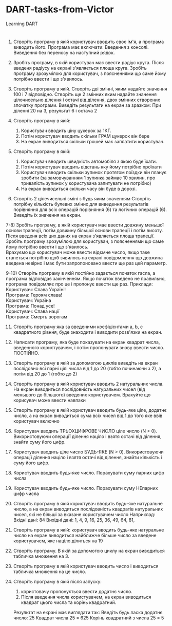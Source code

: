 # DART-tasks-from-Victor
Learning DART
#
1)	Створіть програму в якій користувач вводить своє ім'я, а програма виводить його.
	Програма має включати:
	Введення з консолі.
	Виведення без переносу на наступний рядок.


2)	Зробіть програму, в якій користувач має ввести радіус круга. Після введеня радіусу на екрані з'являється площа круга.
	Зробіть програму зрозумілою для користувач, з поясненнями що саме йому потрібно ввести і що з'явилось. 


3)	Створіть програму в якій.
	Створіть дві змінні, яким надайте значення 100 і 7 відповідно.
	Створіть ще 2 змінних яким надайте значення цілочисельно ділення і остачі від ділення, двох змінних створених зпочатку програми.
	Виведіть результати на екран за зразком: 
	При діленні 20 на 3, результат 6 і остача 2


4)	Створіть програму в якій:
	1. Користувач вводить ціну цукерок за 1КГ.
	2. Потім користувач вводить скільки ГРАМ цукерок він бере
	3. На екран виводиться скільки грошей має заплатити користувач.


5)	Створіть програму в якій:
	1. Користувач вводить швидкість автомобіля з  якою буде їхати.
	2. Потім користувач вводить відстань яку йому потрібно проїхати
	3. Користувач вводить скільки зупинок протягом поїздки він планує зробити (за замовчуванням 1 зупинка займає 10 хвилин, про тривалість зупинок у користувача запитувати не потрібно)
	4. На екран виводиться скільки часу він буде в дорозі.


6)	Створіть 2 цілечисельні зміні з будь яким значенням
	Створіть потрібну кількість булевих зміних для виведення результатів порівняння для всіх операцій порівняння (6)
	 та логічних операцій (6).
	Виведіть їх значення на екран.
      
7-8) Зробіть програму, в якій користувач має ввести довжину меньшої основи трапеції, потім довжину більшої основи трапеції і потім висоту. Після введеня всіх цих даних на екран з'являється площа трапеції.    
  Зробіть програму зрозумілою для користувач, з поясненнями що саме йому потрібно ввести і що з'явилось.	 
  Врахуємо що користувач може ввести відємне число, якщо таке станеться потрібно щоб зявилось на екрані повідомлення що довжина введена невірно і має бути запропоновано ввести ще раз цей параметр.


9-10)	Створіть програму в якій постійно задається початок гасла, а програма відповідає закінченням. Якщо початок введено не правильно, програма 		повідомляє про це і пропонує ввести ще раз.
	Приклади:    
	Користувач: Слава Україні!    
	Програма: Героям слава!    
	Користувач: Україна    
	Програма: Понад усе!    
	Користувач: Слава нації    
	Програма: Смерть ворогам    

11) Створіть програму яка за введеними коефіцієнтами a, b, c квадратного рівння, буде знаходити і виводити розв'язки на екран.

12) Написати програму, яка буде показувати на екран квадрат числа, введенного користувачем, і потім пропонувати знову ввести число. ПОСТІЙНО.


13) Створіть програму в якій за допомогою циклів виведіть на екран послідовно всі парні цілі числа від 1 до 20 (тобто починаючи з 2), а потім від 20 до 1 (тобто до 2)

14) Створіть програму в якій користувач вводить 2 натуральних числа. На екран виводиться послідовність натуральних чисел (від меньшого до більшого) введених користувачем. Врахуйте що корисувач може ввести навпаки

15) Створіть програму в якій користувач вводить будь-яке ціле, додатнє число, а на екран виводиться сума всіх чисел від 1 до того яке ввів користувач включно

16) Користувач вводить ТРЬОХЦИФРОВЕ ЧИСЛО ціле число (N > 0). Використовуючи операції ділення націло і взятя остачі від ділення, знайти суму його цифр.

17) Користувач вводить ціле число БУДЬ-ЯКЕ (N > 0). Використовуючи операції ділення націло і взятя остачі від ділення, знайти кількість і суму його цифр.

18)	Користувач вводить будь-яке число. Порахувати суму парних цифр числа
19)	Користувач вводить будь-яке число. Порахувати суму НЕпарних цифр числа

20)	Створіть програму в якій користувач вводить будь-яке натуральне число, а на екран виводиться послідовність квадратів натуральних чисел, які не більші за вказане користувачем число
	Наприклад:
	Вхідні дані: 84
	Вихідні дані: 1, 4, 9, 16, 25, 36, 49, 64, 81,

21)	Створіть програму в якій:
	користувач вводить будь-яке натуральне число
	на екран виводиться найближче більше число за введене користувачем, яке націло ділиться на 19

22)	Створіть програму. В якій за допомогою циклу на екран виводиться табличка множення на 3.

23)	Створіть програму в якій користувач вводить число і виводиться табличка множення на це число.    
    
00)	Створіть програму в якій після запуску:
	1. користовачу пропонується ввести додатнє число.
	2. Після введення числа користувачем, на екран виводиться квадрат цього числа та корінь квадратний.
	
	Результат на екрані має виглядати так:
	Введіть будь ласка додатнє число: 25
	Квадрат числа 25 = 625
	Корінь квадратний з числа 25 = 5
